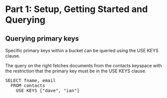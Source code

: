 # Part 1: Setup, Getting Started and Querying

## Querying primary keys

Specific primary keys within a bucket can be queried using the USE KEYS clause.

The query on the right fetches documents from the contacts keyspace with the restriction that the primary key must 
be in the USE KEYS clause.

<pre id="example">
SELECT fname, email
  FROM contacts
    USE KEYS ["dave", "ian"]

</pre>
